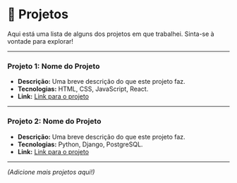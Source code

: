 # 📁 Projetos

Aqui está uma lista de alguns dos projetos em que trabalhei. Sinta-se à vontade para explorar!

---

### Projeto 1: Nome do Projeto

*   **Descrição:** Uma breve descrição do que este projeto faz.
*   **Tecnologias:** HTML, CSS, JavaScript, React.
*   **Link:** [Link para o projeto](http://example.com)

---

### Projeto 2: Nome do Projeto

*   **Descrição:** Uma breve descrição do que este projeto faz.
*   **Tecnologias:** Python, Django, PostgreSQL.
*   **Link:** [Link para o projeto](http://example.com)

---

*(Adicione mais projetos aqui!)*
